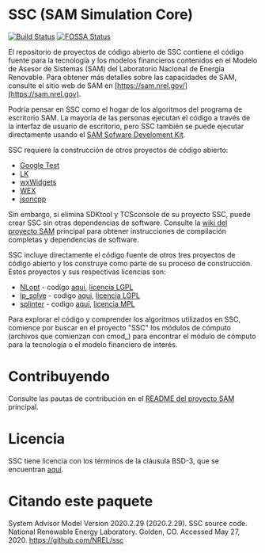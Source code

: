 # SSC (SAM Simulation Core)
[![Build Status](https://travis-ci.com/NREL/ssc.svg?branch=develop)](https://travis-ci.com/NREL/ssc)
[![FOSSA Status](https://app.fossa.io/api/projects/git%2Bgithub.com%2FNREL%2Fssc.svg?type=shield)](https://app.fossa.io/projects/git%2Bgithub.com%2FNREL%2Fssc?ref=badge_shield)

El repositorio de proyectos de código abierto de SSC contiene el código fuente para la tecnología y los modelos financieros contenidos en el Modelo de Asesor de Sistemas (SAM) del Laboratorio Nacional de Energía Renovable. Para obtener más detalles sobre las capacidades de SAM, consulte el sitio web de SAM en [https://sam.nrel.gov/](https://sam.nrel.gov).

Podría pensar en SSC como el hogar de los algoritmos del programa de escritorio SAM. La mayoría de las personas ejecutan el código a través de la interfaz de usuario de escritorio, pero SSC también se puede ejecutar directamente usando el [SAM Sofware Develoment Kit](https://sam.nrel.gov/sdk).

SSC requiere la construcción de otros proyectos de código abierto:

- [Google Test](https://github.com/google/googletest)
- [LK](https://github.com/nrel/lk)
- [wxWidgets](https://www.wxwidgets.org/)
- [WEX](https://github.com/nrel/wex)
- [jsoncpp](https://github.com/open-source-parsers/jsoncpp)

Sin embargo, si elimina SDKtool y TCSconsole de su proyecto SSC, puede crear SSC sin otras dependencias de software. Consulte la [wiki del proyecto SAM](https://github.com/NREL/SAM/wiki) principal para obtener instrucciones de compilación completas y dependencias de software.

SSC incluye directamente el código fuente de otros tres proyectos de código abierto y los construye como parte de su proceso de construcción. Estos proyectos y sus respectivas licencias son:
- [NLopt](https://nlopt.readthedocs.io/en/latest/) - codigo [aqui](https://github.com/NREL/ssc/tree/develop/nlopt), [licencia LGPL](https://nlopt.readthedocs.io/en/latest/NLopt_License_and_Copyright/)
- [lp_solve](http://lpsolve.sourceforge.net/5.5/) - codigo [aqui](https://github.com/NREL/ssc/tree/develop/lpsolve), [licencia LGPL](https://www.gnu.org/licenses/old-licenses/lgpl-2.1.en.html)
- [splinter](https://github.com/bgrimstad/splinter) - codigo [aqui](https://github.com/NREL/ssc/tree/develop/splinter), [licencia MPL](https://github.com/bgrimstad/splinter/blob/master/LICENSE)


Para explorar el código y comprender los algoritmos utilizados en SSC, comience por buscar en el proyecto "SSC" los módulos de cómputo (archivos que comienzan con cmod_) para encontrar el módulo de cómputo para la tecnología o el modelo financiero de interés.

# Contribuyendo

Consulte las pautas de contribución en el [README del proyecto SAM](https://github.com/NREL/SAM/blob/develop/README.md) principal.

# Licencia

SSC tiene licencia con los términos de la cláusula BSD-3, que se encuentran [aquí](https://github.com/NREL/SAM/blob/develop/LICENSE).

# Citando este paquete

System Advisor Model Version 2020.2.29 (2020.2.29). SSC source code. National Renewable Energy Laboratory. Golden, CO. Accessed May 27, 2020. https://github.com/NREL/ssc 
